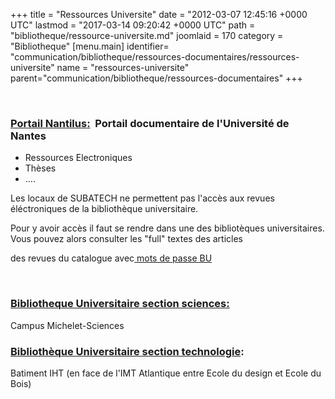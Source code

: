 +++
title = "Ressources Universite"
date = "2012-03-07 12:45:16 +0000 UTC"
lastmod = "2017-03-14 09:20:42 +0000 UTC"
path = "bibliotheque/ressource-universite.md"
joomlaid = 170
category = "Bibliotheque"
[menu.main]
  identifier= "communication/bibliotheque/ressources-documentaires/ressources-universite"
  name = "ressources-universite"
  parent="communication/bibliotheque/ressources-documentaires"
+++
<p> </p>
<h3><a href="http://nantilus.univ-nantes.fr/repons/portal/" target="_blank">Portail Nantilus:</a>  Portail documentaire de l'Université de Nantes</h3>
<ul>
<li>Ressources Electroniques</li>
<li>Thèses</li>
<li>....</li>
</ul>
<p>Les locaux de SUBATECH ne permettent pas l'accès aux revues éléctroniques de la bibliothèque universitaire.</p>
<p>Pour y avoir accès il faut se rendre dans une des bibliotèques universitaires. Vous pouvez alors consulter les "full" textes des articles</p>
<p>des revues du catalogue avec<a href="http://intranet-subatech/direction/Doc_pour_tous/codesacces.html.htm"> mots de passe BU </a></p>
<p> </p>
<h3><a href="http://www.bu.univ-nantes.fr/19294379/0/fiche___pagelibre/&amp;RH=1183030556383&amp;RF=1182947764403" target="_blank">Bibliotheque Universitaire section sciences:</a></h3>
<p>Campus Michelet-Sciences</p>
<h3><a href="http://www.bu.univ-nantes.fr/19306740/0/fiche___pagelibre/&amp;RH=1182947764403&amp;RF=1182947804218" target="_blank">Bibliothèque Universitaire section technologie</a>:</h3>
<p>Batiment IHT (en face de l'IMT Atlantique entre Ecole du design et Ecole du Bois)</p>
<p> </p>
<p> </p>
<p> </p>